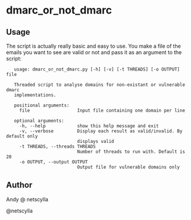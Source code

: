 # dmarc_or_not_dmarc

## Usage
The script is actually really basic and easy to use.  You make a file of the emails you want to see are valid or not and pass it as an argument to the script:

```
   usage: dmarc_or_not_dmarc.py [-h] [-v] [-t THREADS] [-o OUTPUT] file
   
   Threaded script to analyse domains for non-existant or vulnerable dmarc
   implementations.

   positional arguments:
     file                  Input file containing one domain per line
   
   optional arguments:
     -h, --help            show this help message and exit
     -v, --verbose         Display each result as valid/invalid. By default only
                           displays valid
     -t THREADS, --threads THREADS
                           Number of threads to run with. Default is 20
     -o OUTPUT, --output OUTPUT
                           Output file for vulnerable domains only
```                            

## Author
Andy @ netscylla

@netscylla
